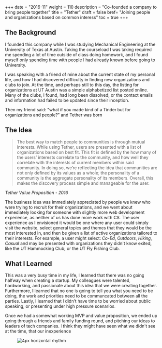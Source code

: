 
+++
date = "2016-11"
weight = 110
description = "Co-founded a company to bring people together"
title = "Tether"
draft = false
bref= "Joining people and organizations based on common interess"
toc = true
+++

## The Background
I founded this company while I was studying Mechanical Engineering at the University of Texas at Austin. Taking the courseload I was taking required me spending a lot of time outside of class doing homework, and I found myself only spending time with people I had already known before going to University.

I was speaking with a friend of mine about the current state of my personal life, and how I had discovered difficulty in finding new organizations and clubs to join. At the time, and perhaps still to this day, the listing for organizations at UT Austin was a simple alphabetized list posted online. Many of the clubs, I found, had long been dissolved, or the contact emails and information had failed to be updated since their inception.

Then my friend said: "what if you made kind of a Tinder but for organizations and people?" and Tether was born

## The Idea
> The best way to match people to communities is through mutual interests.
While using Tether, users are presented with a list of organizations based on best fit.
This fit is defined by the how many of the users’ interests correlate to the community,
and how well they correlate with the interests of current members within said
community. In doing so, we’re reflecting the idea that communities are not only
defined by its values as a whole; the personality of a community is the aggregate
personality of its members. Overall, this makes the discovery process simple and
manageable for the user.

*Tether Value Proposition - 2016*

The business idea was immediately appreciated by people we knew who were trying to recruit for their organizations, and we went about immediately looking for someone with slightly more web development experience, as neither of us has done more work with CS. The user experience as I envisioned it would be one where any user could simply visit the website, select general topics and themes that they would be the most interested in, and then be given a list of active organizations tailored to their interests. For example, a user might select: *Co-Ed*, *Outdoors*, *Hiking*, *Casual* and may be presented with organizations they didn't know exited, like the UT Hammocking Club, or the UT Fly Fishing Club.

## What I Learned
This was a very busy time in my life, I learned that there was no going halfway when creating a startup. My colleagues were talented, hardworking, and passionate about this idea that we were creating together. Furthermore, I learned that no one is going to tell you what you need to be doing, the work and priorities need to be communcated between all the parties. Lastly, I learned that I didn't have time to be worried about public speaking, or presenting under high pressure scenarios. 

Once we had a somewhat working MVP and value proposition, we ended up going through a friends and family funding round, and pitching our ideas to leaders of tech companies. I think they might have seen what we didn't see at the time, that our inexperience 

<figure>
  <img alt="4px horizontal rhythm" src="/img/tether.png" class = "center-image">
</figure>